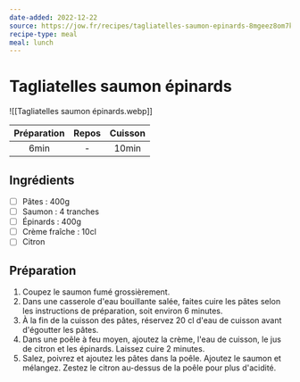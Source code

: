 ```yaml
---
date-added: 2022-12-22
source: https://jow.fr/recipes/tagliatelles-saumon-epinards-8mgeez8om7kh9dob02ba
recipe-type: meal
meal: lunch
---
```


# Tagliatelles saumon épinards

![[Tagliatelles saumon épinards.webp]]

| Préparation | Repos | Cuisson |
|:-----------:|:-----:|:-------:|
|    6min     |   -   |  10min  |

## Ingrédients

- [ ] Pâtes : 400g
- [ ] Saumon : 4 tranches
- [ ] Épinards : 400g
- [ ] Crème fraîche : 10cl
- [ ] Citron

## Préparation

1. Coupez le saumon fumé grossièrement.
2. Dans une casserole d'eau bouillante salée, faites cuire les pâtes selon les instructions de préparation, soit environ 6 minutes.
3. À la fin de la cuisson des pâtes, réservez 20 cl d'eau de cuisson avant d'égoutter les pâtes.
4. Dans une poêle à feu moyen, ajoutez la crème, l'eau de cuisson, le jus de citron et les épinards. Laissez cuire 2 minutes.
5. Salez, poivrez et ajoutez les pâtes dans la poêle. Ajoutez le saumon et mélangez. Zestez le citron au-dessus de la poêle pour plus d'acidité.
